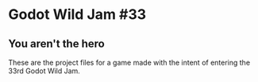# Godot Wild Jam #33
## You aren't the hero

These are the project files for a game made with the intent of entering the 33rd Godot Wild Jam.
